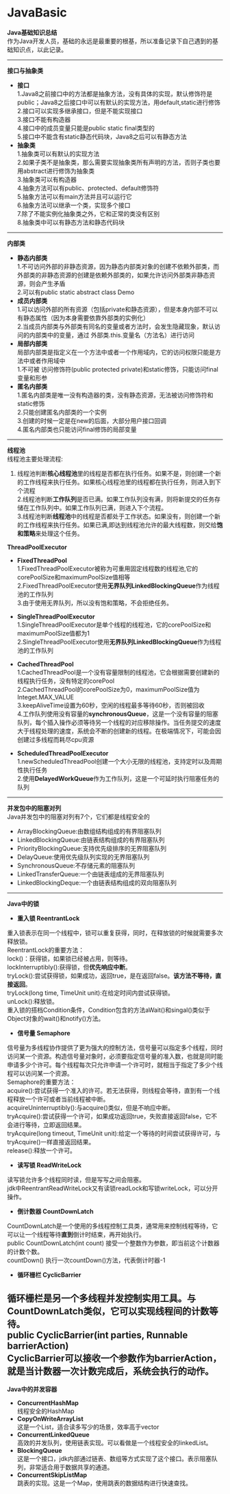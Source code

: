 # JavaBasic
**Java基础知识总结**<br>
作为Java开发人员，基础的永远是最重要的根基，所以准备记录下自己遇到的基础知识点，以此记录。

---
**接口与抽象类**<br>
* **接口**<br>
1.Java8之前接口中的方法都是抽象方法，没有具体的实现，默认修饰符是public；Java8之后接口中可以有默认的实现方法，用default,static进行修饰<br>
2.接口可以实现多继承接口，但是不能实现接口<br>
3.接口不能有构造器<br>
4.接口中的成员变量只能是public static final类型的<br>
5.接口中不能含有static静态代码块，Java8之后可以有静态方法<br>
* **抽象类**<br>
1.抽象类可以有默认的实现方法<br>
2.如果子类不是抽象类，那么需要实现抽象类所有声明的方法，否则子类也要用abstract进行修饰为抽象类<br>
3.抽象类可以有构造器<br>
4.抽象方法可以有public、protected、default修饰符<br>
5.抽象方法可以有main方法并且可以运行它<br>
6.抽象方法可以继承一个类，实现多个接口<br>
7.除了不能实例化抽象类之外，它和正常的类没有区别<br>
8.抽象类中可以有静态方法和静态代码块<br>
---

**内部类**<br>
* **静态内部类**<br>
1.不可访问外部的非静态资源，因为静态内部类对象的创建不依赖外部类，而外部类的非静态资源的创建是依赖外部类的，如果允许访问外部类非静态资源，则会产生矛盾<br>
2.可以有public static abstract class Demo
* **成员内部类**<br>
1.可以访问外部的所有资源（包括private和静态资源），但是本身内部不可以有静态属性（因为本身需要依靠外部类的实例化）<br>
2.当成员内部类与外部类有同名的变量或者方法时，会发生隐藏现象，默认访问的内部类中的变量，通过 外部类.this.变量名（方法名）进行访问<br>
* **局部内部类**<br>
局部内部类是指定义在一个方法中或者一个作用域内，它的访问权限只能是方法中或者作用域中<br>
1.不可被 访问修饰符(public protected private)和static修饰，只能访问final变量和形参
* **匿名内部类**<br>
1.匿名内部类是唯一没有构造器的类，没有静态资源，无法被访问修饰符和static修饰<br>
2.只能创建匿名内部类的一个实例<br>
3.创建的时候一定是在new的后面，大部分用户接口回调<br>
4.匿名内部类也只能访问final修饰的局部变量<br>
---

**线程池**<br>
 线程池主要处理流程:<br>
 1. 线程池判断**核心线程池**里的线程是否都在执行任务。如果不是，则创建一个新的工作线程来执行任务。如果核心线程池里的线程都在执行任务，则进入到下个流程<br>
 2.线程池判断**工作队列**是否已满。如果工作队列没有满，则将新提交的任务存储在工作队列中。如果工作队列已满，则进入下个流程。<br>
 3.线程池判断**线程池**中的线程是否都处于工作状态。如果没有，则创建一个新的工作线程来执行任务。如果已满,即达到线程池允许的最大线程数，则交给**饱和策略**来处理这个任务。<br>
 
 **ThreadPoolExecutor**<br>
 * **FixedThreadPool**<br>
 1.FixedThreadPoolExecutor被称为可重用固定线程数的线程池,它的corePoolSize和maximumPoolSize值相等<br>
 2.FixedThreadPoolExecutor使用**无界队列LinkedBlockingQueue**作为线程池的工作队列<br>
 3.由于使用无界队列，所以没有饱和策略，不会拒绝任务。<br>
 
 * **SingleThreadPoolExecutor**<br>
 1.SingleThreadPoolExecutor是单个线程的线程池，它的corePoolSize和maximumPoolSize值都为1<br>
 2.SingleThreadPoolExecutor使用**无界队列LinkedBlockingQueue**作为线程池的工作队列<br>
 
 * **CachedThreadPool**<br>
 1.CachedThreadPool是一个没有容量限制的线程池，它会根据需要创建新的线程执行任务，没有特定的corePool<br>
 2.CachedThreadPool的corePoolSize为0，maximumPoolSize值为Integet.MAX_VALUE<br>
 3.keepAliveTime设置为60秒，空闲的线程最多等待60秒，否则被回收<br>
 4.工作队列使用没有容量的**synchronousQueue**，这是一个没有容量的阻塞队列，每个插入操作必须等待另一个线程的对应移除操作。当任务提交的速度大于线程处理的速度，系统会不断的创建新的线程。在极端情况下，可能会因创建过多线程而耗尽cpu资源<br>
 
 * **ScheduledThreadPoolExecutor**<br>
 1.newScheduledThreadPool创建一个大小无限的线程池，支持定时以及周期性执行任务<br>
 2.使用**DelayedWorkQueue**作为工作队列，这是一个可延时执行阻塞任务的队列<br>
 ---
 
**并发包中的阻塞对列**<br>
Java并发包中的阻塞对列有7个，它们都是线程安全的<br>
* ArrayBlockingQueue:由数组结构组成的有界阻塞队列<br>
* LinkedBlockingQueue:由链表结构组成的有界阻塞队列<br>
* PriorityBlockingQueue:支持优先级排序的无界阻塞队列<br>
* DelayQueue:使用优先级队列实现的无界阻塞队列<br>
* SynchronousQueue:不存储元素的阻塞队列<br>
* LinkedTransferQueue:一个由链表组成的无界阻塞队列<br>
* LinkedBlockingDeque:一个由链表结构组成的双向阻塞队列<br>
---

**Java中的锁**<br>
* **重入锁 ReentrantLock** <br>

重入锁表示在同一个线程中，锁可以重复获得，同时，在释放锁的时候就需要多次释放锁。<br>
ReentrantLock的重要方法：<br>
lock()：获得锁，如果锁已经被占用，则等待。<br>
lockInterruptibly():获得锁，但**优先响应中断**。<br>
tryLock():尝试获得锁，如果成功，返回true，是在返回false。**该方法不等待，直接返回**。<br>
tryLock(long time, TimeUnit unit):在给定时间内尝试获得锁。<br>
unLock():释放锁。<br>
重入锁的搭档Condition条件，Condition包含的方法aWait()和singal()类似于Object对象的wait()和notify()方法。<br>


* **信号量 Semaphore** <br>

信号量为多线程协作提供了更为强大的控制方法，信号量可以指定多个线程，同时访问某一个资源。构造信号量对象时，必须要指定信号量的准入数，也就是同时能申请多少个许可。每个线程每次只允许申请一个许可时，就相当于指定了多少个线程可以访问某一个资源。<br>
Semaphore的重要方法：<br>
acquire():尝试获得一个准入的许可。若无法获得，则线程会等待，直到有一个线程释放一个许可或者当前线程被中断。<br>
acquireUninterruptibly():与acquire()类似，但是不响应中断。<br>
tryAcquire():尝试获得一个许可，如果成功返回true，失败直接返回false，它不会进行等待，立即返回结果。<br>
tryAcquire(long timeout, TimeUnit unit):给定一个等待的时间尝试获得许可，与tryAcquire()一样直接返回结果。<br>
release():释放一个许可。<br>


* **读写锁 ReadWriteLock** <br>

读写锁允许多个线程同时读，但是写写之间会阻塞。<br>
jdk中ReentrantReadWriteLock又有读锁readLock和写锁writeLock，可以分开操作。<br>


* **倒计数器 CountDownLatch** <br>

CountDownLatch是一个使用的多线程控制工具类，通常用来控制线程等待，它可以让一个线程等待**直到**倒计时结束，再开始执行。<br>
public CountDownLatch(int count) 接受一个整数作为参数，即当前这个计数器的计数个数。<br>
countDown() 执行一次countDown()方法，代表倒计时器-1 <br>


* **循环栅栏 CyclicBarrier** <br>

循环栅栏是另一个多线程并发控制实用工具。与CountDownLatch类似，它可以实现线程间的计数等待。<br>
public CyclicBarrier(int parties, Runnable barrierAction) <br>
CyclicBarrier可以接收一个参数作为barrierAction，就是当计数器一次计数完成后，系统会执行的动作。<br>
---

**Java中的并发容器**<br>

* **ConcurrentHashMap**<br>
线程安全的HashMap<br>
* **CopyOnWriteArrayList**<br>
这是一个List，适合读多写少的场景，效率高于vector<br>
* **ConcurrentLinkedQueue**<br>
高效的并发队列，使用链表实现。可以看做是一个线程安全的linkedList。<br>
* **BlockingQueue**<br>
这是一个接口，jdk内部通过链表、数组等方式实现了这个接口。表示阻塞队列，非常适合用于数据共享的通道。<br>
* **ConcurrentSkipListMap**<br>
跳表的实现。这是一个Map，使用跳表的数据结构进行快速查找。<br>




